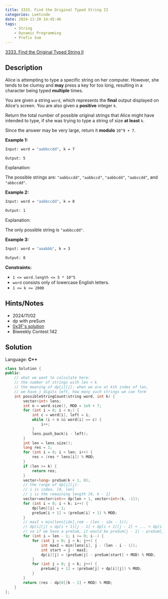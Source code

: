 ```yaml
---
title: 3333. Find the Original Typed String II
categories: Leetcode
date: 2024-11-20 14:45:46
tags:
    - String
    - Dynamic Programming
    - Prefix Sum
---
```


[3333. Find the Original Typed String II](https://leetcode.com/problems/find-the-original-typed-string-ii/description/)

## Description

Alice is attempting to type a specific string on her computer. However, she tends to be clumsy and **may**  press a key for too long, resulting in a character being typed **multiple**  times.

You are given a string `word`, which represents the **final**  output displayed on Alice's screen. You are also given a **positive**  integer `k`.

Return the total number of possible original strings that Alice might have intended to type, if she was trying to type a string of size **at least**  `k`.

Since the answer may be very large, return it **modulo**  `10^9 + 7`.

**Example 1:**

```bash
Input: word = "aabbccdd", k = 7

Output: 5
```

Explanation:

The possible strings are: `"aabbccdd"`, `"aabbccd"`, `"aabbcdd"`, `"aabccdd"`, and `"abbccdd"`.

**Example 2:**

```bash
Input: word = "aabbccdd", k = 8

Output: 1
```

Explanation:

The only possible string is `"aabbccdd"`.

**Example 3:**

```bash
Input: word = "aaabbb", k = 3

Output: 8
```

**Constraints:**

- `1 <= word.length <= 5 * 10^5`
- `word` consists only of lowercase English letters.
- `1 <= k <= 2000`

## Hints/Notes

- 2024/11/02
- dp with preSum
- [0x3F's solution](https://leetcode.cn/problems/find-the-original-typed-string-ii/solutions/2966856/zheng-nan-ze-fan-qian-zhui-he-you-hua-dp-5mi9/)
- Biweekly Contest 142

## Solution

Language: **C++**

```C++
class Solution {
public:
    // what we want to calculate here:
    // the number of strings with len < k
    // the meaning of dp[i][j]: when we are at kth index of len,
    // we have j digits left, how many such strings we can form
    int possibleStringCount(string word, int k) {
        vector<int> lens;
        int n = word.size(), MOD = 1e9 + 7;
        for (int i = 0; i < n;) {
            int c = word[i], left = i;
            while (i < n && word[i] == c) {
                i++;
            }
            lens.push_back(i - left);
        }
        int len = lens.size();
        long res = 1;
        for (int i = 0; i < len; i++) {
            res = (res * lens[i]) % MOD;
        }
        if (len >= k) {
            return res;
        }
        vector<long> preSum(k + 1, 0);
        // the range of dp[i][j]:
        // i is index, [0, len]
        // j is the remaining length [0, k - 1]
        vector<vector<int>> dp(len + 1, vector<int>(k, -1));
        for (int i = 0; i < k; i++) {
            dp[len][i] = 1;
            preSum[i + 1] = (preSum[i] + 1) % MOD;
        }
        // maxI = min(lens[idx],rem - (len - idx - 1));
        // dp[i][j] = dp[i + 1][j - 1] + dp[i + 1][j - 2] + ... + dp[i + 1][j - maxI]
        // so if we have a preSum, it would be preSum[j - 1] - preSum[j - maxI - 1]
        for (int i = len - 1; i >= 0; i--) {
            for (int j = 0; j < k; j++) {
                int maxI = min(lens[i], j - (len - i - 1));
                int start = j - maxI;
                dp[i][j] = (preSum[j] - preSum[start] + MOD) % MOD;
            }
            for (int j = 0; j < k; j++) {
                preSum[j + 1] = (preSum[j] + dp[i][j]) % MOD;
            }
        }
        return (res - dp[0][k - 1] + MOD) % MOD;
    }
};
```
